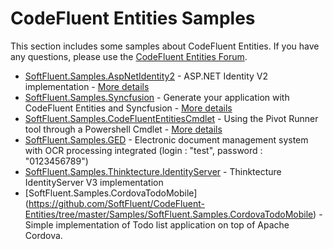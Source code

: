 CodeFluent Entities Samples
===========================

This section includes some samples about CodeFluent Entities.
If you have any questions, please use the [CodeFluent Entities Forum](http://www.softfluent.com/Forums).

* [SoftFluent.Samples.AspNetIdentity2](https://github.com/SoftFluent/CodeFluent-Entities/tree/master/Samples/SoftFluent.Samples.AspNetIdentity2) - ASP.NET Identity V2 implementation - [More details](http://blog.codefluententities.com/2014/04/30/asp-net-identity-v2-and-codefluent-entities/)
* [SoftFluent.Samples.Syncfusion](https://github.com/SoftFluent/CodeFluent-Entities/tree/master/Samples/SoftFluent.Samples.Syncfusion) - Generate your application with CodeFluent Entities and Syncfusion - [More details](http://blog.codefluententities.com/2014/02/14/generate-your-application-with-codefluent-entities-and-syncfusion-part-2/)
* [SoftFluent.Samples.CodeFluentEntitiesCmdlet](https://github.com/SoftFluent/CodeFluent-Entities/tree/master/Samples/SoftFluent.Samples.CodeFluentEntitiesCmdlet) - Using the Pivot Runner tool through a Powershell Cmdlet - [More details](http://blog.codefluententities.com/2014/03/06/multi-database-deployment-with-powershell-and-the-pivot-script-runner-part-2/)
* [SoftFluent.Samples.GED](https://github.com/SoftFluent/CodeFluent-Entities/tree/master/Samples/SoftFluent.Samples.GED) - Electronic document management system with OCR processing integrated (login : "test", password : "0123456789")
* [SoftFluent.Samples.Thinktecture.IdentityServer](https://github.com/SoftFluent/CodeFluent-Entities/tree/master/Samples/SoftFluent.Samples.Thinktecture.IdentityServer) - Thinktecture IdentityServer V3 implementation
* [SoftFluent.Samples.CordovaTodoMobile] (https://github.com/SoftFluent/CodeFluent-Entities/tree/master/Samples/SoftFluent.Samples.CordovaTodoMobile) - Simple implementation of Todo list application on top of Apache Cordova.